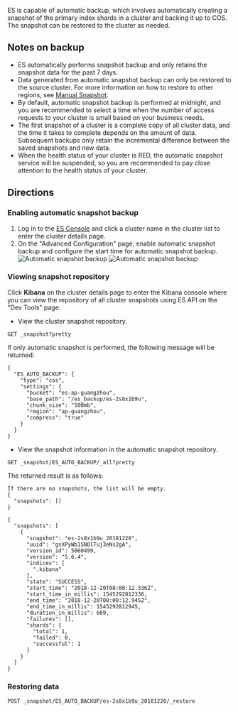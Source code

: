ES is capable of automatic backup, which involves automatically creating a snapshot of the primary index shards in a cluster and backing it up to COS. The snapshot can be restored to the cluster as needed.

## Notes on backup

- ES automatically performs snapshot backup and only retains the snapshot data for the past 7 days.
- Data generated from automatic snapshot backup can only be restored to the source cluster. For more information on how to restore to other regions, see [Manual Snapshot](https://intl.cloud.tencent.com/document/product/845/19549).
- By default, automatic snapshot backup is performed at midnight, and you are recommended to select a time when the number of access requests to your cluster is small based on your business needs.
- The first snapshot of a cluster is a complete copy of all cluster data, and the time it takes to complete depends on the amount of data. Subsequent backups only retain the incremental difference between the saved snapshots and new data.
- When the health status of your cluster is RED, the automatic snapshot service will be suspended, so you are recommended to pay close attention to the health status of your cluster.

## Directions

### Enabling automatic snapshot backup

1. Log in to the [ES Console](https://console.cloud.tencent.com/es) and click a cluster name in the cluster list to enter the cluster details page.
2. On the "Advanced Configuration" page, enable automatic snapshot backup and configure the start time for automatic snapshot backup.
![Automatic snapshot backup](https://main.qcloudimg.com/raw/93132de5410a2a87d18d14594dd63250.png)
![Automatic snapshot backup](https://main.qcloudimg.com/raw/7020262c8e2e17ed2e0cdbc4a6e89581.png)
### Viewing snapshot repository

Click **Kibana** on the cluster details page to enter the Kibana console where you can view the repository of all cluster snapshots using ES API on the "Dev Tools" page.
- View the cluster snapshot repository.

```
GET _snapshot?pretty
```

If only automatic snapshot is performed, the following message will be returned:

```
{
  "ES_AUTO_BACKUP": {
    "type": "cos",
    "settings": {
      "bucket": "es-ap-guangzhou",
      "base_path": "/es_backup/es-2s8x1b9u",
      "chunk_size": "500mb",
      "region": "ap-guangzhou",
      "compress": "true"
    }
  }
}
```

- View the snapshot information in the automatic snapshot repository.  

```
GET _snapshot/ES_AUTO_BACKUP/_all?pretty
```
The returned result is as follows:

```
If there are no snapshots, the list will be empty.
{
  "snapshots": []
}

{
  "snapshots": [
    {
      "snapshot": "es-2s8x1b9u_20181220",
      "uuid": "gsXPyWb1SNOlTuj3eNs2gA",
      "version_id": 5060499,
      "version": "5.6.4",
      "indices": [
        ".kibana"
      ],
      "state": "SUCCESS",
      "start_time": "2018-12-20T08:00:12.336Z",
      "start_time_in_millis": 1545292812336,
      "end_time": "2018-12-20T08:00:12.945Z",
      "end_time_in_millis": 1545292812945,
      "duration_in_millis": 609,
      "failures": [],
      "shards": {
        "total": 1,
        "failed": 0,
        "successful": 1
      }
    }
  ]
}
```

### Restoring data

```
POST _snapshot/ES_AUTO_BACKUP/es-2s8x1b9u_20181220/_restore
```

